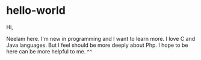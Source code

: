 # hello-world
Hi,

Neelam here.
I'm new in programming and I want to learn more. I love C and Java languages. But I feel should be more deeply about Php. I hope to be here can be more helpful to me. ^^

